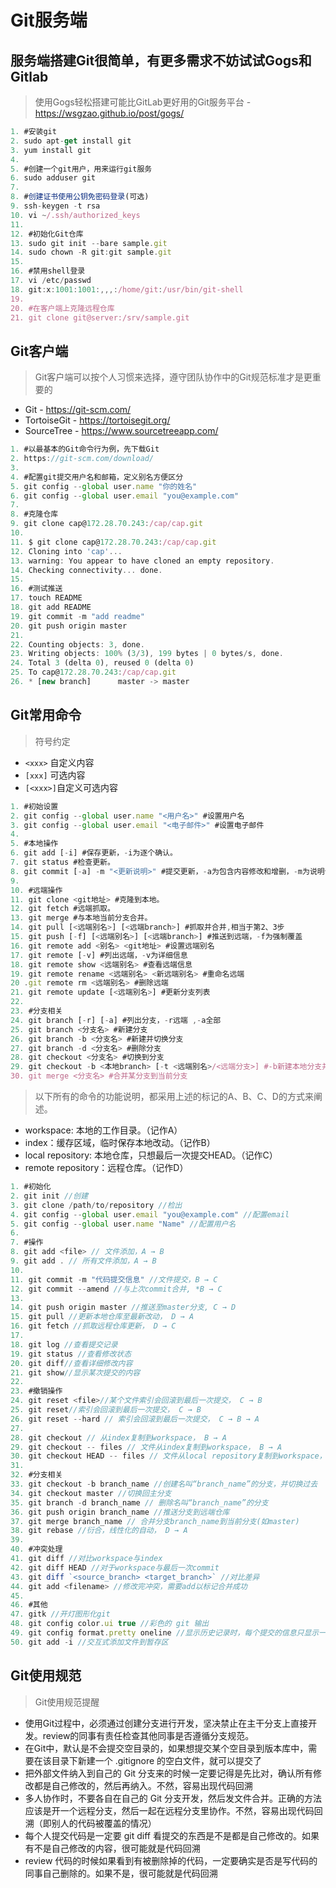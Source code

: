 # Git服务端 


## 服务端搭建Git很简单，有更多需求不妨试试Gogs和Gitlab

> 使用Gogs轻松搭建可能比GitLab更好用的Git服务平台 - https://wsgzao.github.io/post/gogs/

``` js
1. #安装git
2. sudo apt-get install git
3. yum install git
4. 
5. #创建一个git用户，用来运行git服务
6. sudo adduser git
7. 
8. #创建证书使用公钥免密码登录(可选)
9. ssh-keygen -t rsa
10. vi ~/.ssh/authorized_keys
11. 
12. #初始化Git仓库
13. sudo git init --bare sample.git
14. sudo chown -R git:git sample.git
15. 
16. #禁用shell登录
17. vi /etc/passwd
18. git:x:1001:1001:,,,:/home/git:/usr/bin/git-shell
19. 
20. #在客户端上克隆远程仓库
21. git clone git@server:/srv/sample.git
```

## Git客户端
> Git客户端可以按个人习惯来选择，遵守团队协作中的Git规范标准才是更重要的

* Git - https://git-scm.com/
* TortoiseGit - https://tortoisegit.org/
* SourceTree - https://www.sourcetreeapp.com/

``` js
1. #以最基本的Git命令行为例，先下载Git
2. https://git-scm.com/download/
3. 
4. #配置git提交用户名和邮箱，定义别名方便区分
5. git config --global user.name "你的姓名"
6. git config --global user.email "you@example.com"
7. 
8. #克隆仓库
9. git clone cap@172.28.70.243:/cap/cap.git
10. 
11. $ git clone cap@172.28.70.243:/cap/cap.git
12. Cloning into 'cap'...
13. warning: You appear to have cloned an empty repository.
14. Checking connectivity... done.
15. 
16. #测试推送
17. touch README
18. git add README
19. git commit -m "add readme"
20. git push origin master
21. 
22. Counting objects: 3, done.
23. Writing objects: 100% (3/3), 199 bytes | 0 bytes/s, done.
24. Total 3 (delta 0), reused 0 (delta 0)
25. To cap@172.28.70.243:/cap/cap.git
26. * [new branch]      master -> master

```

## Git常用命令
> 符号约定

* `<xxx>` 自定义内容
* `[xxx]` 可选内容
* `[<xxx>]`自定义可选内容

``` js
1. #初始设置
2. git config --global user.name "<用户名>" #设置用户名
3. git config --global user.email "<电子邮件>" #设置电子邮件
4. 
5. #本地操作
6. git add [-i] #保存更新，-i为逐个确认。
7. git status #检查更新。
8. git commit [-a] -m "<更新说明>" #提交更新，-a为包含内容修改和增删，-m为说明信息，也可以使用 -am。
9. 
10. #远端操作
11. git clone <git地址> #克隆到本地。
12. git fetch #远端抓取。
13. git merge #与本地当前分支合并。
14. git pull [<远端别名>] [<远端branch>] #抓取并合并,相当于第2、3步
15. git push [-f] [<远端别名>] [<远端branch>] #推送到远端，-f为强制覆盖
16. git remote add <别名> <git地址> #设置远端别名
17. git remote [-v] #列出远端，-v为详细信息
18. git remote show <远端别名> #查看远端信息
19. git remote rename <远端别名> <新远端别名> #重命名远端
20 .git remote rm <远端别名> #删除远端
21. git remote update [<远端别名>] #更新分支列表
22. 
23. #分支相关
24. git branch [-r] [-a] #列出分支，-r远端 ,-a全部
25. git branch <分支名> #新建分支
26. git branch -b <分支名> #新建并切换分支
27. git branch -d <分支名> #删除分支
28. git checkout <分支名> #切换到分支
29. git checkout -b <本地branch> [-t <远端别名>/<远端分支>] #-b新建本地分支并切换到分支, -t绑定远端分支
30. git merge <分支名> #合并某分支到当前分支
```
> 以下所有的命令的功能说明，都采用上述的标记的A、B、C、D的方式来阐述。

* workspace: 本地的工作目录。（记作A）
* index：缓存区域，临时保存本地改动。（记作B）
* local repository: 本地仓库，只想最后一次提交HEAD。（记作C）
* remote repository：远程仓库。（记作D）

``` js
1. #初始化
2. git init //创建
3. git clone /path/to/repository //检出
4. git config --global user.email "you@example.com" //配置email
5. git config --global user.name "Name" //配置用户名
6. 
7. #操作
8. git add <file> // 文件添加，A → B
9. git add . // 所有文件添加，A → B
10. 
11. git commit -m "代码提交信息" //文件提交，B → C
12. git commit --amend //与上次commit合并, *B → C
13. 
14. git push origin master //推送至master分支, C → D
15. git pull //更新本地仓库至最新改动， D → A
16. git fetch //抓取远程仓库更新， D → C
17. 
18. git log //查看提交记录
19. git status //查看修改状态
20. git diff//查看详细修改内容
21. git show//显示某次提交的内容
22. 
23. #撤销操作
24. git reset <file>//某个文件索引会回滚到最后一次提交， C → B
25. git reset//索引会回滚到最后一次提交， C → B
26. git reset --hard // 索引会回滚到最后一次提交， C → B → A
27. 
28. git checkout // 从index复制到workspace， B → A
29. git checkout -- files // 文件从index复制到workspace， B → A
30. git checkout HEAD -- files // 文件从local repository复制到workspace， C → A
31. 
32. #分支相关
33. git checkout -b branch_name //创建名叫“branch_name”的分支，并切换过去
34. git checkout master //切换回主分支
35. git branch -d branch_name // 删除名叫“branch_name”的分支
36. git push origin branch_name //推送分支到远端仓库
37. git merge branch_name // 合并分支branch_name到当前分支(如master)
38. git rebase //衍合，线性化的自动， D → A
39. 
40. #冲突处理
41. git diff //对比workspace与index
42. git diff HEAD //对于workspace与最后一次commit
43. git diff `<source_branch> <target_branch>` //对比差异
44. git add <filename> //修改完冲突，需要add以标记合并成功
45. 
46. #其他
47. gitk //开灯图形化git
48. git config color.ui true //彩色的 git 输出
49. git config format.pretty oneline //显示历史记录时，每个提交的信息只显示一行
50. git add -i //交互式添加文件到暂存区
```

## Git使用规范
> Git使用规范提醒

* 使用Git过程中，必须通过创建分支进行开发，坚决禁止在主干分支上直接开发。review的同事有责任检查其他同事是否遵循分支规范。
* 在Git中，默认是不会提交空目录的，如果想提交某个空目录到版本库中，需要在该目录下新建一个 .gitignore 的空白文件，就可以提交了
* 把外部文件纳入到自己的 Git 分支来的时候一定要记得是先比对，确认所有修改都是自己修改的，然后再纳入。不然，容易出现代码回溯
* 多人协作时，不要各自在自己的 Git 分支开发，然后发文件合并。正确的方法应该是开一个远程分支，然后一起在远程分支里协作。不然，容易出现代码回溯（即别人的代码被覆盖的情况）
* 每个人提交代码是一定要 git diff 看提交的东西是不是都是自己修改的。如果有不是自己修改的内容，很可能就是代码回溯
* review 代码的时候如果看到有被删除掉的代码，一定要确实是否是写代码的同事自己删除的。如果不是，很可能就是代码回溯